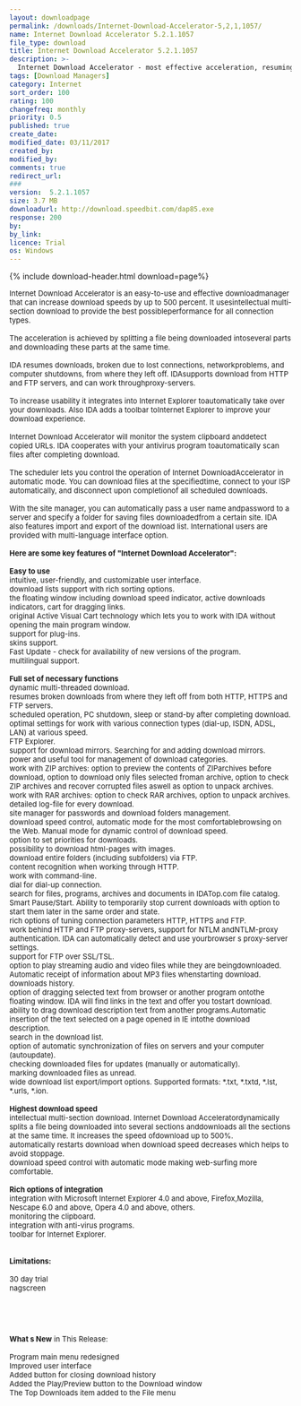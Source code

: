 ```yaml
---
layout: downloadpage
permalink: /downloads/Internet-Download-Accelerator-5,2,1,1057/
name: Internet Download Accelerator 5.2.1.1057
file_type: download
title: Internet Download Accelerator 5.2.1.1057
description: >-
  Internet Download Accelerator - most effective acceleration, resuming, and management of your downloads
tags: [Download Managers]
category: Internet
sort_order: 100
rating: 100
changefreq: monthly
priority: 0.5
published: true
create_date: 
modified_date: 03/11/2017
created_by: 
modified_by: 
comments: true
redirect_url: 
### 
version:  5.2.1.1057
size: 3.7 MB
downloadurl: http://download.speedbit.com/dap85.exe
response: 200
by: 
by_link: 
licence: Trial 
os: Windows
---
```


{% include download-header.html download=page%}

<p style="fix-download-text !important">
<p><font size="2"><p>Internet Download Accelerator is an easy-to-use and effective downloadmanager that can increase download speeds by up to 500 percent. It usesintellectual multi-section download to provide the best possibleperformance for all connection types. <br />
<br />
The acceleration is achieved by splitting a file being downloaded intoseveral parts and downloading these parts at the same time. <br />
<br />
IDA resumes downloads, broken due to lost connections, networkproblems, and computer shutdowns, from where they left off. IDAsupports download from HTTP and FTP servers, and can work throughproxy-servers.<br />
<br />
To increase usability it integrates into Internet Explorer toautomatically take over your downloads. Also IDA adds a toolbar toInternet Explorer to improve your download experience. <br />
<br />
Internet Download Accelerator will monitor the system clipboard anddetect copied URLs. IDA cooperates with your antivirus program toautomatically scan files after completing download.<br />
<br />
The scheduler lets you control the operation of Internet DownloadAccelerator in automatic mode. You can download files at the specifiedtime, connect to your ISP automatically, and disconnect upon completionof all scheduled downloads. <br />
<br />
With the site manager, you can automatically pass a user name andpassword to a server and specify a folder for saving files downloadedfrom a certain site. IDA also features import and export of the download list. International users are provided with multi-language interface option.<br />
<br />
<span><strong>Here are some key features of "Internet Download Accelerator":</strong></span><br />
<br />
<strong>Easy to use</strong><br />
intuitive, user-friendly, and customizable user interface. <br />
download lists support with rich sorting options.<br />
the floating window including download speed indicator, active downloads indicators, cart for dragging links. <br />
original Active Visual Cart technology which lets you to work with IDA without opening the main program window.<br />
support for plug-ins. <br />
skins support.<br />
Fast Update - check for availability of new versions of the program.<br />
multilingual support.<br />
<br />
<strong>Full set of necessary functions</strong><br />
dynamic multi-threaded download.<br />
resumes broken downloads from where they left off from both HTTP, HTTPS and FTP servers.<br />
scheduled operation, PC shutdown, sleep or stand-by after completing download. <br />
optimal settings for work with various connection types (dial-up, ISDN, ADSL, LAN) at various speed.<br />
FTP Explorer.<br />
support for download mirrors. Searching for and adding download mirrors. <br />
power and useful tool for management of download categories.<br />
work with ZIP archives: option to preview the contents of ZIParchives before download, option to download only files selected froman archive, option to check ZIP archives and recover corrupted files aswell as option to unpack archives. <br />
work with RAR archives: option to check RAR archives, option to unpack archives. <br />
detailed log-file for every download.<br />
site manager for passwords and download folders management.<br />
download speed control, automatic mode for the most comfortablebrowsing on the Web. Manual mode for dynamic control of download speed.<br />
option to set priorities for downloads.<br />
possibility to download html-pages with images.<br />
download entire folders (including subfolders) via FTP. <br />
content recognition when working through HTTP.<br />
work with command-line.<br />
dial for dial-up connection.<br />
search for files, programs, archives and documents in IDATop.com file catalog. <br />
Smart Pause/Start. Ability to temporarily stop current downloads with option to start them later in the same order and state.<br />
rich options of tuning connection parameters HTTP, HTTPS and FTP.<br />
work behind HTTP and FTP proxy-servers, support for NTLM andNTLM-proxy authentication. IDA can automatically detect and use yourbrowser s proxy-server settings.<br />
support for FTP over SSL/TSL. <br />
option to play streaming audio and video files while they are beingdownloaded. Automatic receipt of information about MP3 files whenstarting download. <br />
downloads history. <br />
option of dragging selected text from browser or another program ontothe floating window. IDA will find links in the text and offer you tostart download.<br />
ability to drag download description text from another programs.Automatic insertion of the text selected on a page opened in IE intothe download description.<br />
search in the download list.<br />
option of automatic synchronization of files on servers and your computer (autoupdate).<br />
checking downloaded files for updates (manually or automatically).<br />
marking downloaded files as unread. <br />
wide download list export/import options. Supported formats: *.txt, *.txtd, *.lst, *.urls, *.ion.<br />
<br />
<strong>Highest download speed</strong><br />
intellectual multi-section download. Internet Download Acceleratordynamically splits a file being downloaded into several sections anddownloads all the sections at the same time. It increases the speed ofdownload up to 500%.<br />
automatically restarts download when download speed decreases which helps to avoid stoppage.<br />
download speed control with automatic mode making web-surfing more comfortable.<br />
<br />
<strong>Rich options of integration</strong><br />
integration with Microsoft Internet Explorer 4.0 and above, Firefox,Mozilla, Nescape 6.0 and above, Opera 4.0 and above, others.<br />
monitoring the clipboard. <br />
integration with anti-virus programs.<br />
toolbar for Internet Explorer.<br />
<br />
<br />
<span><strong>Limitations:</strong></span><br />
<br />
30 day trial<br />
nagscreen</p>
<!-- google_ad_section_end -->
<p>&#160;</p>
<div class="celltext_big"><br />
<br />
<strong>What s New</strong> in This Release:<br />
<br />
Program main menu redesigned<br />
Improved user interface<br />
Added button for closing download history<br />
Added the Play/Preview button to the Download window<br />
The Top Downloads item added to the File menu</div></p></p>
